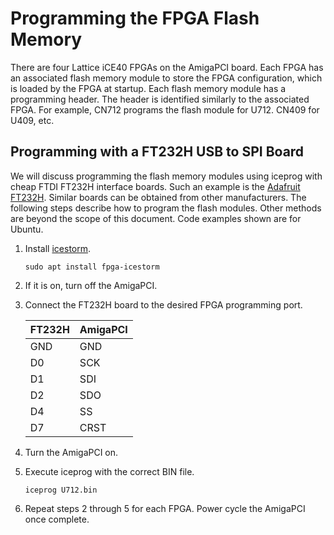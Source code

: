 # Programming the FPGA Flash Memory
There are four Lattice iCE40 FPGAs on the AmigaPCI board. Each FPGA has an associated flash memory module to store the FPGA configuration, which is loaded by the FPGA at startup. Each flash memory module has a programming header. The header is identified similarly to the associated FPGA. For example, CN712 programs the flash module for U712. CN409 for U409, etc.

## Programming with a FT232H USB to SPI Board
We will discuss programming the flash memory modules using iceprog with cheap FTDI FT232H interface boards. Such an example is the [Adafruit FT232H](https://www.adafruit.com/product/2264). Similar boards can be obtained from other manufacturers. The following steps describe how to program the flash modules. Other methods are beyond the scope of this document. Code examples shown are for Ubuntu.

1. Install [icestorm](https://github.com/YosysHQ/icestorm).  
 
   ```
   sudo apt install fpga-icestorm
   ```

2. If it is on, turn off the AmigaPCI.
3. Connect the FT232H board to the desired FPGA programming port.
   
   FT232H|AmigaPCI
   -|-
   GND|GND
   D0|SCK
   D1|SDI
   D2|SDO
   D4|SS
   D7|CRST
   
4. Turn the AmigaPCI on.  
5. Execute iceprog with the correct BIN file.  

   ```
   iceprog U712.bin
   ```
6. Repeat steps 2 through 5 for each FPGA. Power cycle the AmigaPCI once complete.  
